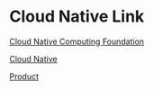 # Cloud Native Link

[Cloud Native Computing Foundation](https://www.cncf.io/)

[Cloud Native](cloudnative/README.md)

[Product](product/README.md)
